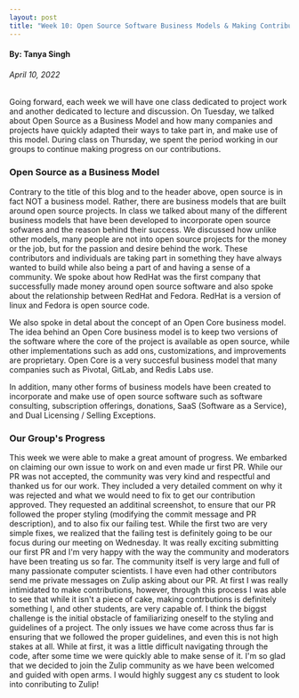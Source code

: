 ```yaml
---
layout: post
title: "Week 10: Open Source Software Business Models & Making Contributions to Zulip"
---
```



#### By: Tanya Singh
###### April 10, 2022 

Going forward, each week we will have one class dedicated to project work and another dedicated to lecture and discussion. On Tuesday, we talked about Open Source as a Business Model and how many companies and projects have quickly adapted their ways to take part in, and make use of this model. During class on Thursday, we spent the period working in our groups to continue making progress on our contributions. 

<!--more-->

### Open Source as a Business Model 

Contrary to the title of this blog and to the header above, open source is in fact NOT a business model. Rather, there are business models that are built around open source projects. In class we talked about many of the different business models that have been developed to incorporate open source sofwares and the reason behind their success. We discussed how unlike other models, many people are not into open source projects for the money or the job, but for the passion and desire behind the work. These contributors and individuals are taking part in something they have always wanted to build while also being a part of and having a sense of a community. We spoke about how RedHat was the first company that successfully made money around open source software and also spoke about the relationship between RedHat and Fedora. RedHat is a version of linux and Fedora is open source code. 

We also spoke in detal about the concept of an Open Core business model. The idea behind an Open Core business model is to keep two versions of the software where the core of the project is available as open source, while other implementations such as add ons, customizations, and improvements are proprietary. Open Core is a very succesful business model that many companies such as Pivotal, GitLab, and Redis Labs use. 

In addition, many other forms of business models have been created to incorporate and make use of open source software such as software consulting, subscription offerings, donations, SaaS (Software as a Service), and Dual Licensing / Selling Exceptions. 


### Our Group's Progress 

This week we were able to make a great amount of progress. We embarked on claiming our own issue to work on and even made ur first PR. While our PR was not accepted, the community was very kind and respectful and thanked us for our work. They included a very detailed comment on why it was rejected and what we would need to fix to get our contribution approved. They requested an additinal screenshot, to ensure that our PR followed the proper styling (modifying the commit message and PR description), and to also fix our failing test. While the first two are very simple fixes, we realized that the failing test is definitely going to be our focus during our meeting on Wednesday. It was really exciting submitting our first PR and I'm very happy with the way the community and moderators have been treating us so far. The community itself is very large and full of many passionate computer scientists. I have even had other contributors send me private messages on Zulip asking about our PR. At first I was really intimidated to make contributions, however, through this process I was able to see that while it isn't a piece of cake, making contrbutions is definitely something I, and other students, are very capable of. I think the biggst challenge is the initial obstacle of familiarizing oneself to the styling and guidelines of a project. The only issues we have come across thus far is ensuring that we followed the proper guidelines, and even this is not high stakes at all. While at first, it was a little difficult navigating through the code, after some time we were quickly able to make sense of it. I'm so glad that we decided to join the Zulip community as we have been welcomed and guided with open arms. I would highly suggest any cs student to look into conributing to Zulip!